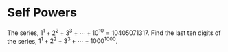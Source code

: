 # Self Powers

The series, $1^1 + 2^2 + 3^3 + \cdots + 10^{10} = 10405071317$.
Find the last ten digits of the series, $1^1 + 2^2 + 3^3 + \cdots + 1000^{1000}$.